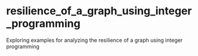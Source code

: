 # resilience_of_a_graph_using_integer_programming
Exploring examples for analyzing the resilience of a graph using integer programming
